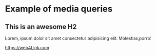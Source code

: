# Example of media queries

## This is an awesome H2

Lorem, ipsum dolor sit amet consectetur adipisicing elit. Molestias,porro!

https://web4Link.com
